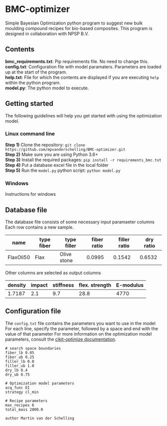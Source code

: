 # BMC-optimizer
Simple Bayesian Optimization python program to suggest new bulk moulding compound recipes for bio-based composites.
This program is designed in collaboration with NPSP B.V.

## Contents
<b>bmc_requirements.txt</b>: Pip requirements file. No need to change this.<br>
<b>config.txt</b>: Configuration file with model paramaters. Parameters are loaded up at the start of the program.<br>
<b>help.txt</b>: File for which the contents are displayed if you are executing `help` within the python program.<br>
<b>model.py</b>: The python model to execute.<br>

## Getting started
The following guidelines will help you get started with using the optimization model.
### Linux command line
<b>Step 1)</b> Clone the repository: `git clone https://github.com/mpvanderschelling/BMC-optimizer.git`<br>
<b>Step 2)</b> Make sure you are using Python 3.6+ <br>
<b>Step 3)</b> Install the required packages: `pip install -r requirements_bmc.txt` <br>
<b>Step 4)</b> Put a database excel file in the local folder <br>
<b>Step 5)</b> Run the `model.py` python script: `python model.py`

### Windows
Instructions for windows

## Database file

The database file consists of some necessary input paramaeter columns <br>
Each row contains a new sample.

name | type fiber | type filler | fiber ratio | filler ratio | dry ratio | 
--- | --- | --- | --- | --- | --- |
FlaxOli50 | Flax | Olive stone | 0.0995 | 0.1542 | 0.6532 |

Other columns are selected as output columns

density | impact | stiffness | flex. strength | E-modulus |
--- | --- | --- | --- | --- |
1.7187 | 2.1 | 9.7 | 28.8 | 4770 |

## Configuration file
The `config.txt` file contains the parameters you want to use in the model <br>
For each line, specify the parameter, followed by a space and end with the value of that parameter
For more information on the optimization model parameters, consult the [cikit-optimize documentation](https://scikit-optimize.github.io/stable/modules/generated/skopt.Optimizer.html?highlight=optimizer#skopt.Optimizer).
```
# search space boundaries
fiber_lb 0.05
fiber_ub 0.25
filler_lb 0.0
filler_ub 1.0
dry_lb 0.4
dry_ub 0.75

# Optimization model parameters
acq_func EI
strategy cl_min

# Recipe parameters
max_recipes 6
total_mass 2800.0

author Martin van der Schelling
```



